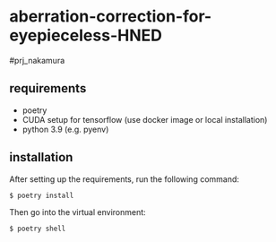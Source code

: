 # aberration-correction-for-eyepieceless-HNED
#prj_nakamura

## requirements
- poetry
- CUDA setup for tensorflow (use docker image or local installation)
- python 3.9 (e.g. pyenv)

## installation
After setting up the requirements, run the following command:
```
$ poetry install
```

Then go into the virtual environment:
```
$ poetry shell
```